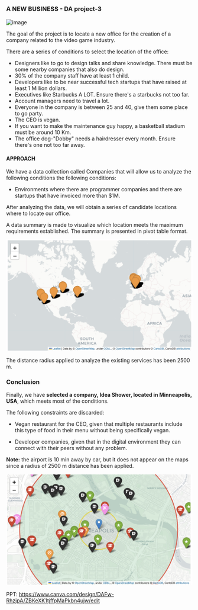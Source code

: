 ### A NEW BUSINESS - DA project-3

<img src="https://media.tenor.com/Vmuox5PrRqEAAAAd/cat-google-maps.gif" alt="image" width="250" height="auto" align="center">



The goal of the project is to locate a new office for the creation of a company related to the video game industry.

There are a series of conditions to select the location of the office:

- Designers like to go to design talks and share knowledge. There must be some nearby companies that also do design.
- 30% of the company staff have at least 1 child.
- Developers like to be near successful tech startups that have raised at least 1 Million dollars.
- Executives like Starbucks A LOT. Ensure there's a starbucks not too far.
- Account managers need to travel a lot.
- Everyone in the company is between 25 and 40, give them some place to go party.
- The CEO is vegan.
- If you want to make the maintenance guy happy, a basketball stadium must be around 10 Km.
- The office dog-"Dobby" needs a hairdresser every month. Ensure there's one not too far away.

#### APPROACH

We have a data collection called Companies that will allow us to analyze the following conditions 
the following conditions:

- Environments where there are programmer companies and there are startups that have invoiced more than $1M.


After analyzing the data, we will obtain a series of candidate locations where to locate our office. 

A data summary is made to visualize which location meets the maximum requirements established. The summary is presented in pivot table format.


![alt text](img/map_candidates.png "Locations analysis")

The distance radius applied to analyze the existing services has been 2500 m.

### Conclusion

Finally, we have **selected a company, Idea Shower, located in Minneapolis, USA**, which meets most of the conditions. 

The following constraints are discarded:

- Vegan restaurant for the CEO, given that multiple restaurants include this type of food in their menu without being specifically vegan.

- Developer companies, given that in the digital environment they can connect with their peers without any problem.

**Note:** the airport is 10 min away by car, but it does not appear on the maps since a radius of 2500 m distance has been applied.

![alt text](img/map_surrounded.png "New Office!")


PPT: https://www.canva.com/design/DAFw-RhzjpA/ZBKeXK1tjffpMaPkbn4ujw/edit